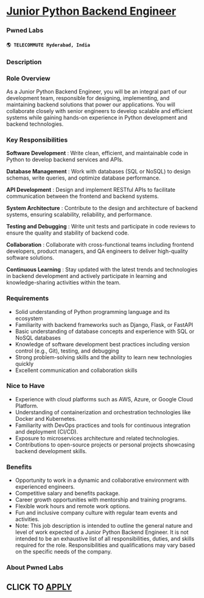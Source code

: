 # [Junior Python Backend Engineer](https://www.remotewlb.com/apply/junior-python-backend-engineer)  
### Pwned Labs  
#### `🌎 TELECOMMUTE Hyderabad, India`  

### **Description**

###  **Role Overview**

As a Junior Python Backend Engineer, you will be an integral part of our development team, responsible for designing, implementing, and maintaining backend solutions that power our applications. You will collaborate closely with senior engineers to develop scalable and efficient systems while gaining hands-on experience in Python development and backend technologies.

###  **Key Responsibilities**

 **Software Development** : Write clean, efficient, and maintainable code in Python to develop backend services and APIs.

 **Database Management** : Work with databases (SQL or NoSQL) to design schemas, write queries, and optimize database performance.

 **API Development** : Design and implement RESTful APIs to facilitate communication between the frontend and backend systems.

 **System Architecture** : Contribute to the design and architecture of backend systems, ensuring scalability, reliability, and performance.

 **Testing and Debugging** : Write unit tests and participate in code reviews to ensure the quality and stability of backend code.

 **Collaboration** : Collaborate with cross-functional teams including frontend developers, product managers, and QA engineers to deliver high-quality software solutions.

 **Continuous Learning** : Stay updated with the latest trends and technologies in backend development and actively participate in learning and knowledge-sharing activities within the team.

###  **Requirements**

  * Solid understanding of Python programming language and its ecosystem
  * Familiarity with backend frameworks such as Django, Flask, or FastAPI
  * Basic understanding of database concepts and experience with SQL or NoSQL databases
  * Knowledge of software development best practices including version control (e.g., Git), testing, and debugging
  * Strong problem-solving skills and the ability to learn new technologies quickly
  * Excellent communication and collaboration skills

### Nice to Have

  * Experience with cloud platforms such as AWS, Azure, or Google Cloud Platform.
  * Understanding of containerization and orchestration technologies like Docker and Kubernetes.
  * Familiarity with DevOps practices and tools for continuous integration and deployment (CI/CD).
  * Exposure to microservices architecture and related technologies.
  * Contributions to open-source projects or personal projects showcasing backend development skills.

### **Benefits**

  * Opportunity to work in a dynamic and collaborative environment with experienced engineers.
  * Competitive salary and benefits package.
  * Career growth opportunities with mentorship and training programs.
  * Flexible work hours and remote work options.
  * Fun and inclusive company culture with regular team events and activities.
  * Note: This job description is intended to outline the general nature and level of work expected of a Junior Python Backend Engineer. It is not intended to be an exhaustive list of all responsibilities, duties, and skills required for the role. Responsibilities and qualifications may vary based on the specific needs of the company.

### **About Pwned Labs**

  
## CLICK TO [APPLY](https://www.remotewlb.com/apply/junior-python-backend-engineer)

